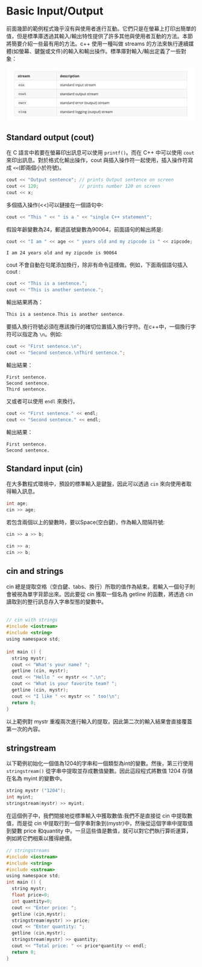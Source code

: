 # Basic Input/Output
前面幾節的範例程式幾乎沒有與使用者進行互動。它們只是在螢幕上打印出簡單的值，但是標準庫透過其輸入/輸出特性提供了許多其他與使用者互動的方法。本節將簡要介紹一些最有用的方法。c++ 使用一種叫做 streams 的方法來執行連續媒體(如螢幕、鍵盤或文件)的輸入和輸出操作。標準庫對輸入/輸出定義了一些對象：

![](./screenshoot/img5-1.png)

## Standard output (cout)
在 C 語言中若要在螢幕印出訊息可以使用 `printf()`。而在 C++ 中可以使用 `cout` 來印出訊息。對於格式化輸出操作，cout 與插入操作符一起使用，插入操作符寫成 `<<`(即兩個小於符號)。

```c
cout << "Output sentence"; // prints Output sentence on screen
cout << 120;               // prints number 120 on screen
cout << x; 
```

多個插入操作(<<)可以鏈接在一個語句中:

```c
cout << "This " << " is a " << "single C++ statement";
```

假設年齡變數為24，郵遞區號變數為90064，前面語句的輸出將是:

```c
cout << "I am " << age << " years old and my zipcode is " << zipcode;
```

```
I am 24 years old and my zipcode is 90064
```

cout 不會自動在句尾添加換行，除非有命令這樣做。例如，下面兩個語句插入 cout :

```c
cout << "This is a sentence.";
cout << "This is another sentence.";
```

輸出結果將為：

```c
This is a sentence.This is another sentence.
```

要插入換行符號必須在應該換行的確切位置插入換行字符。在c++中，一個換行字符可以指定為 `\n`。例如:

```c
cout << "First sentence.\n";
cout << "Second sentence.\nThird sentence.";
```

輸出結果：

```
First sentence.
Second sentence.
Third sentence.
```

又或者可以使用 `endl` 來換行。

```c
cout << "First sentence." << endl;
cout << "Second sentence." << endl;
```

輸出結果：

```
First sentence.
Second sentence.
```

## Standard input (cin)
在大多數程式環境中，預設的標準輸入是鍵盤，因此可以透過 `cin` 來向使用者取得輸入訊息。

```c
int age;
cin >> age;
```

若包含兩個以上的變數時，要以Space(空白鍵)，作為輸入間隔符號:

```c
cin >> a >> b;
```

```c
cin >> a;
cin >> b;
```

## cin and strings
cin 總是提取空格（空白鍵、tabs、換行）所取的值作為結束。若輸入一個句子則會被視為單字背節出來。因此要從 cin 獲取一個名為 getline 的函數，將透過 cin 讀取到的整行訊息存入字串型態的變數中。

```c
 
// cin with strings
#include <iostream>
#include <string>
using namespace std;

int main () {
  string mystr;
  cout << "What's your name? ";
  getline (cin, mystr);
  cout << "Hello " << mystr << ".\n";
  cout << "What is your favorite team? ";
  getline (cin, mystr);
  cout << "I like " << mystr << " too!\n";
  return 0;
}
```

以上範例對 mystr 重複兩次進行輸入的提取，因此第二次的輸入結果會直接覆蓋第一次的內容。

## stringstream
以下範例初始化一個值為1204的字串和一個類型為int的變數。然後，第三行使用 `stringstream()` 從字串中提取並存成數值變數。因此這段程式將數值 1204 存儲在名為 myint 的變數中。

```c
string mystr ("1204");
int myint;
stringstream(mystr) >> myint;
```

在這個例子中，我們間接地從標準輸入中獲取數值:我們不是直接從 cin 中提取數值，而是從 cin 中提取行到一個字串對象到(mystr)中，然後從這個字串中提取值到變數 price 和quantity 中。一旦這些值是數值，就可以對它們執行算術運算，例如將它們相乘以獲得總價。

```c
// stringstreams
#include <iostream>
#include <string>
#include <sstream>
using namespace std;
int main () {
  string mystr;
  float price=0;
  int quantity=0;
  cout << "Enter price: ";
  getline (cin,mystr);
  stringstream(mystr) >> price;
  cout << "Enter quantity: ";
  getline (cin,mystr);
  stringstream(mystr) >> quantity;
  cout << "Total price: " << price*quantity << endl;
  return 0;
}
```